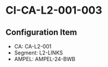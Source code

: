 # CI-CA-L2-001-003

## Configuration Item
- CA: CA-L2-001
- Segment: L2-LINKS
- AMPEL: AMPEL-24-BWB
